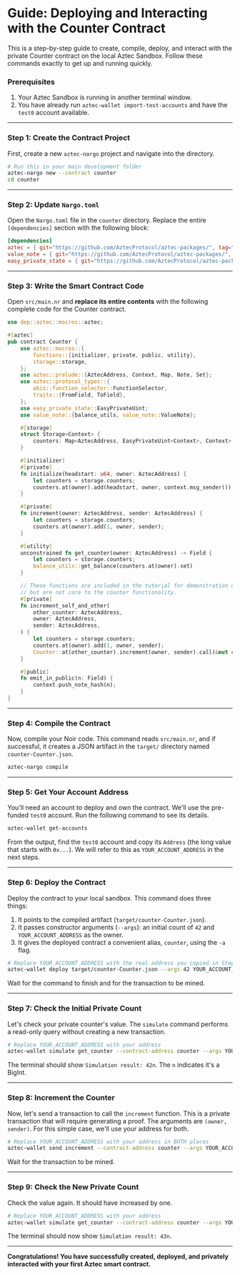 # Guide: Deploying and Interacting with the Counter Contract

This is a step-by-step guide to create, compile, deploy, and interact with the private Counter contract on the local Aztec Sandbox. Follow these commands exactly to get up and running quickly.

### Prerequisites

1.  Your Aztec Sandbox is running in another terminal window.
2.  You have already run `aztec-wallet import-test-accounts` and have the `test0` account available.

---

### Step 1: Create the Contract Project

First, create a new `aztec-nargo` project and navigate into the directory.

```bash
# Run this in your main development folder
aztec-nargo new --contract counter
cd counter
```

---

### Step 2: Update `Nargo.toml`

Open the `Nargo.toml` file in the `counter` directory. Replace the entire `[dependencies]` section with the following block:

```toml
[dependencies]
aztec = { git="https://github.com/AztecProtocol/aztec-packages/", tag="v0.87.4", directory="noir-projects/aztec-nr/aztec" }
value_note = { git="https://github.com/AztecProtocol/aztec-packages/", tag="v0.87.4", directory="noir-projects/aztec-nr/value-note"}
easy_private_state = { git="https://github.com/AztecProtocol/aztec-packages/", tag="v0.87.4", directory="noir-projects/aztec-nr/easy-private-state"}
```

---

### Step 3: Write the Smart Contract Code

Open `src/main.nr` and **replace its entire contents** with the following complete code for the Counter contract.

```rust
use dep::aztec::macros::aztec;

#[aztec]
pub contract Counter {
    use aztec::macros::{
        functions::{initializer, private, public, utility},
        storage::storage,
    };
    use aztec::prelude::{AztecAddress, Context, Map, Note, Set};
    use aztec::protocol_types::{
        abis::function_selector::FunctionSelector,
        traits::{FromField, ToField},
    };
    use easy_private_state::EasyPrivateUint;
    use value_note::{balance_utils, value_note::ValueNote};

    #[storage]
    struct Storage<Context> {
        counters: Map<AztecAddress, EasyPrivateUint<Context>, Context>,
    }

    #[initializer]
    #[private]
    fn initialize(headstart: u64, owner: AztecAddress) {
        let counters = storage.counters;
        counters.at(owner).add(headstart, owner, context.msg_sender());
    }

    #[private]
    fn increment(owner: AztecAddress, sender: AztecAddress) {
        let counters = storage.counters;
        counters.at(owner).add(1, owner, sender);
    }

    #[utility]
    unconstrained fn get_counter(owner: AztecAddress) -> Field {
        let counters = storage.counters;
        balance_utils::get_balance(counters.at(owner).set)
    }

    // These functions are included in the tutorial for demonstration of other concepts
    // but are not core to the counter functionality.
    #[private]
    fn increment_self_and_other(
        other_counter: AztecAddress,
        owner: AztecAddress,
        sender: AztecAddress,
    ) {
        let counters = storage.counters;
        counters.at(owner).add(1, owner, sender);
        Counter::at(other_counter).increment(owner, sender).call(&mut context);
    }

    #[public]
    fn emit_in_public(n: Field) {
        context.push_note_hash(n);
    }
}
```

---

### Step 4: Compile the Contract

Now, compile your Noir code. This command reads `src/main.nr`, and if successful, it creates a JSON artifact in the `target/` directory named `counter-Counter.json`.

```bash
aztec-nargo compile
```

---

### Step 5: Get Your Account Address

You'll need an account to deploy and own the contract. We'll use the pre-funded `test0` account. Run the following command to see its details.

```bash
aztec-wallet get-accounts
```

From the output, find the `test0` account and copy its `Address` (the long value that starts with `0x...`). We will refer to this as `YOUR_ACCOUNT_ADDRESS` in the next steps.

---

### Step 6: Deploy the Contract

Deploy the contract to your local sandbox. This command does three things:
1.  It points to the compiled artifact (`target/counter-Counter.json`).
2.  It passes constructor arguments (`--args`): an initial count of `42` and `YOUR_ACCOUNT_ADDRESS` as the owner.
3.  It gives the deployed contract a convenient alias, `counter`, using the `-a` flag.

```bash
# Replace YOUR_ACCOUNT_ADDRESS with the real address you copied in Step 5
aztec-wallet deploy target/counter-Counter.json --args 42 YOUR_ACCOUNT_ADDRESS -a counter
```

Wait for the command to finish and for the transaction to be mined.

---

### Step 7: Check the Initial Private Count

Let's check your private counter's value. The `simulate` command performs a read-only query without creating a new transaction.

```bash
# Replace YOUR_ACCOUNT_ADDRESS with your address
aztec-wallet simulate get_counter --contract-address counter --args YOUR_ACCOUNT_ADDRESS
```

The terminal should show `Simulation result: 42n`. The `n` indicates it's a BigInt.

---

### Step 8: Increment the Counter

Now, let's send a transaction to call the `increment` function. This is a private transaction that will require generating a proof. The arguments are `(owner, sender)`. For this simple case, we'll use your address for both.

```bash
# Replace YOUR_ACCOUNT_ADDRESS with your address in BOTH places
aztec-wallet send increment --contract-address counter --args YOUR_ACCOUNT_ADDRESS YOUR_ACCOUNT_ADDRESS
```

Wait for the transaction to be mined.

---

### Step 9: Check the New Private Count

Check the value again. It should have increased by one.

```bash
# Replace YOUR_ACCOUNT_ADDRESS with your address
aztec-wallet simulate get_counter --contract-address counter --args YOUR_ACCOUNT_ADDRESS
```

The terminal should now show `Simulation result: 43n`.

---

**Congratulations! You have successfully created, deployed, and privately interacted with your first Aztec smart contract.** 